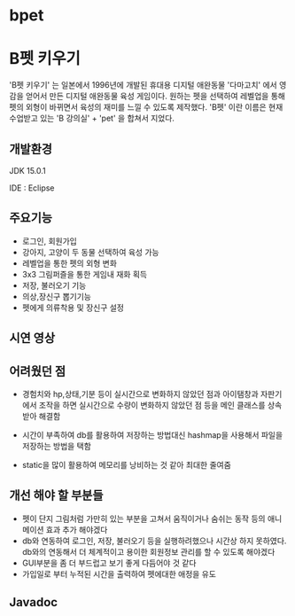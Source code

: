 # bpet
# B펫 키우기

'B펫 키우기' 는 일본에서 1996년에 개발된 휴대용 디지털 애완동물 '다마고치' 에서 영감을 얻어서 만든 디지털 애완동물 육성 게임이다. 원하는 펫을 선택하여 레벨업을 통해 펫의 외형이 바뀌면서 육성의 재미를 느낄 수 있도록 제작했다. 'B펫' 이란 이름은 현재 수업받고 있는 'B 강의실' + 'pet' 을 합쳐서 지었다.

## 개발환경

JDK 15.0.1

IDE : Eclipse

## 주요기능

- 로그인, 회원가입
- 강아지, 고양이 두 동물 선택하여 육성 가능
- 레벨업을 통한 펫의 외형 변화
- 3x3 그림퍼즐을 통한 게임내 재화 획득
- 저장, 불러오기 기능
- 의상,장신구 뽑기기능
- 펫에게 의류착용 및 장신구 설정

## 시연 영상



## 어려웠던 점

- 경험치와 hp,상태,기분 등이 실시간으로 변화하지 않았던 점과 아이탬창과 자판기에서 조작을 하면  실시간으로 수량이 변화하지 않았던 점 등을 메인 클래스를 상속 받아 해결함

- 시간이 부족하여 db를 활용하여 저장하는 방법대신 hashmap을 사용해서 파일을 저장하는 방법을 택함
- static을 많이 활용하여 메모리를 낭비하는 것 같아 최대한 줄여줌





## 개선 해야 할 부분들

- 펫이 단지 그림처럼 가만히 있는 부분을 고쳐서 움직이거나 숨쉬는 동작 등의 애니메이션 효과 추가 해야겠다
- db와 연동하여 로그인, 저장, 불러오기 등을 실행하려했으나 시간상 하지 못하였다. db와의 연동해서 더 체계적이고 용이한 회원정보 관리를 할 수 있도록 해야겠다
- GUI부분을 좀 더 부드럽고  보기 좋게 다듬어야 것 같다
- 가입일로 부터 누적된 시간을 출력하여 펫에대한 애정을 유도 

## Javadoc
